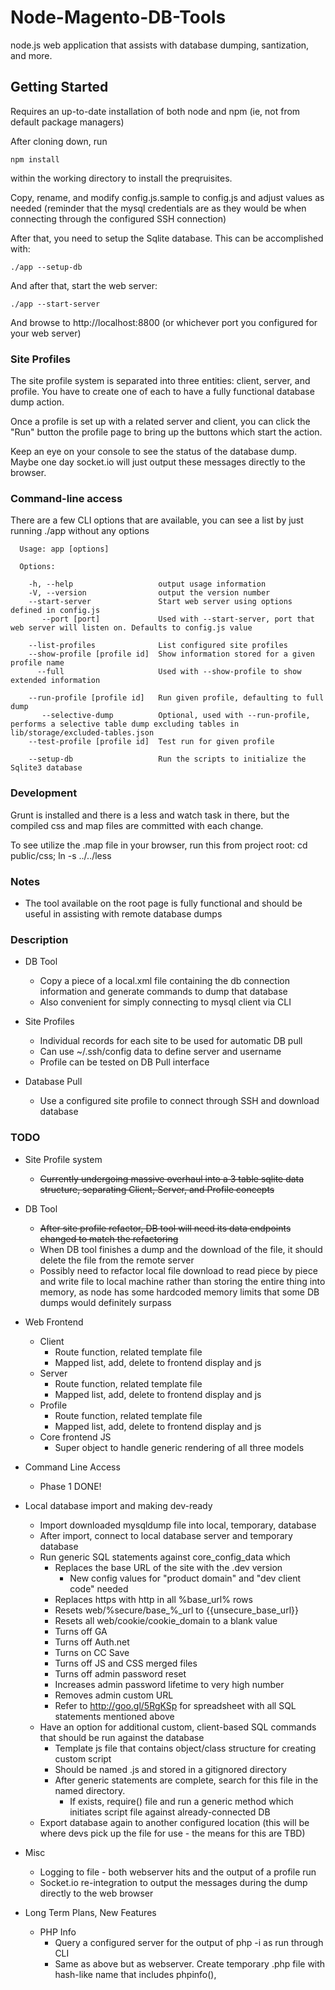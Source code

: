 Node-Magento-DB-Tools
=====================

node.js web application that assists with database dumping, santization, and more.


Getting Started
---------------

Requires an up-to-date installation of both node and npm (ie, not from default package managers)

After cloning down, run 
    
    npm install
    
within the working directory to install the preqruisites.

Copy, rename, and modify config.js.sample to config.js and adjust values as needed (reminder that the mysql credentials are as they would be when connecting through the configured SSH connection)

After that, you need to setup the Sqlite database. This can be accomplished with:

    ./app --setup-db
    
And after that, start the web server:

    ./app --start-server
    
And browse to http://localhost:8800 (or whichever port you configured for your web server)

### Site Profiles
The site profile system is separated into three entities: client, server, and profile. You have to create one of each to have a fully functional database dump action.

Once a profile is set up with a related server and client, you can click the "Run" button the profile page to bring up the buttons which start the action.
 
Keep an eye on your console to see the status of the database dump. Maybe one day socket.io will just output these messages directly to the browser.

### Command-line access
There are a few CLI options that are available, you can see a list by just running ./app without any options

      Usage: app [options]
    
      Options:
    
        -h, --help                   output usage information
        -V, --version                output the version number
        --start-server               Start web server using options defined in config.js
           --port [port]             Used with --start-server, port that web server will listen on. Defaults to config.js value
                                     
        --list-profiles              List configured site profiles
        --show-profile [profile id]  Show information stored for a given profile name
          --full                     Used with --show-profile to show extended information
                                     
        --run-profile [profile id]   Run given profile, defaulting to full dump
           --selective-dump          Optional, used with --run-profile, performs a selective table dump excluding tables in lib/storage/excluded-tables.json
        --test-profile [profile id]  Test run for given profile
                                     
        --setup-db                   Run the scripts to initialize the Sqlite3 database


### Development
Grunt is installed and there is a less and watch task in there, but the compiled css and map files are committed with each change.

To see utilize the .map file in your browser, run this from project root: cd public/css; ln -s ../../less


### Notes
* The tool available on the root page is fully functional and should be useful in assisting with remote database dumps


### Description
* DB Tool
    * Copy a piece of a local.xml file containing the db connection information and generate commands to dump that database
    * Also convenient for simply connecting to mysql client via CLI

* Site Profiles
    * Individual records for each site to be used for automatic DB pull
    * Can use ~/.ssh/config data to define server and username
    * Profile can be tested on DB Pull interface

* Database Pull
    * Use a configured site profile to connect through SSH and download database


### TODO

* Site Profile system
    * ~~Currently undergoing massive overhaul into a 3 table sqlite data structure, separating Client, Server, and Profile concepts~~
        
* DB Tool
    * ~~After site profile refactor, DB tool will need its data endpoints changed to match the refactoring~~
    * When DB tool finishes a dump and the download of the file, it should delete the file from the remote server
    * Possibly need to refactor local file download to read piece by piece and write file to local machine rather than storing the entire thing into memory, as node has some hardcoded memory limits that some DB dumps would definitely surpass

* Web Frontend
    * Client
        * Route function, related template file
        * Mapped list, add, delete to frontend display and js
    * Server
        * Route function, related template file
        * Mapped list, add, delete to frontend display and js
    * Profile
        * Route function, related template file
        * Mapped list, add, delete to frontend display and js
    * Core frontend JS
        * Super object to handle generic rendering of all three models

* Command Line Access
    * Phase 1 DONE!
    
* Local database import and making dev-ready
    * Import downloaded mysqldump file into local, temporary, database
    * After import, connect to local database server and temporary database
    * Run generic SQL statements against core_config_data which
        * Replaces the base URL of the site with the .dev version
            * New config values for "product domain" and "dev client code" needed
        * Replaces https with http in all %base_url% rows
        * Resets web/%secure/base_%_url to {{unsecure_base_url}}
        * Resets all web/cookie/cookie_domain to a blank value
        * Turns off GA
        * Turns off Auth.net
        * Turns on CC Save
        * Turns off JS and CSS merged files
        * Turns off admin password reset
        * Increases admin password lifetime to very high number
        * Removes admin custom URL
        * Refer to http://goo.gl/5RgKSp for spreadsheet with all SQL statements mentioned above
    * Have an option for additional custom, client-based SQL commands that should be run against the database
        * Template js file that contains object/class structure for creating custom script
        * Should be named <clientcode>.js and stored in a gitignored directory
        * After generic statements are complete, search for this file in the named directory.
            * If exists, require() file and run a generic method which initiates script file against already-connected DB
    * Export database again to another configured location (this will be where devs pick up the file for use - the means for this are TBD)

* Misc
    * Logging to file - both webserver hits and the output of a profile run
    * Socket.io re-integration to output the messages during the dump directly to the web browser
     
* Long Term Plans, New Features
    * PHP Info
        * Query a configured server for the output of php -i as run through CLI
        * Same as above but as webserver. Create temporary .php file with hash-like name that includes phpinfo(),

